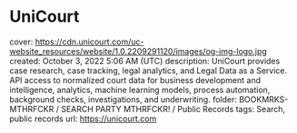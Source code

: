 # UniCourt

cover: https://cdn.unicourt.com/uc-website_resources/website/1.0.2209291120/images/og-img-logo.jpg
created: October 3, 2022 5:06 AM (UTC)
description: UniCourt provides case research, case tracking, legal analytics, and Legal Data as a Service. API access to normalized court data for business development and intelligence, analytics, machine learning models, process automation, background checks, investigations, and underwriting.
folder: BOOKMRKS-MTHRFCKR / SEARCH PARTY MTHRFCKR! / Public Records
tags: Search, public records
url: https://unicourt.com